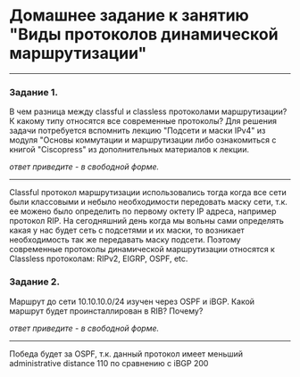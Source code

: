 # Домашнее задание к занятию "Виды протоколов динамической маршрутизации"
------

### Задание 1.

В чем разница между classful и classless протоколами маршрутизации? К какому типу относятся все современные протоколы? 
Для решения задачи потребуется вспомнить лекцию "Подсети и маски IPv4" из модуля "Основы коммутации и маршрутизации либо ознакомиться с книгой "Ciscopress" из дополнительных материалов к лекции. 

*ответ приведите - в свободной форме.*

------

Classful протокол маршрутизации использовались тогда когда все сети были классовыми и небыло необходимости передовать маску сети, т.к. ее можено было определить по первому октету IP адреса, например протокол RIP.
На сегодняшний день когда мы вольны сами определять какая у нас будет сеть с подсетями и их маски, то возникает необходимость так же передавать маску подсети. Поэтому современные протоколы динамической маршрутизации относятся к Classless протоколам: RIPv2, EIGRP, OSPF, etc.


### Задание 2.

Маршрут до сети 10.10.10.0/24 изучен через OSPF и iBGP. Какой маршрут будет проинсталлирован в RIB? Почему?

*ответ приведите - в свободной форме.*

------

Победа будет за OSPF, т.к. данный протокол имеет меньший administrative distance 110 по сравнению с iBGP 200